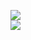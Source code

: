 [![](https://img.shields.io/badge/Made%20With-Github%20Spray-lightgrey.svg?style=for-the-badge&logo=github)](https://github.com/Annihil/github-spray#2284)  
[![](https://i.imgur.com/2DrTn0Z.gif)](https://github.com/Annihil/github-spray)